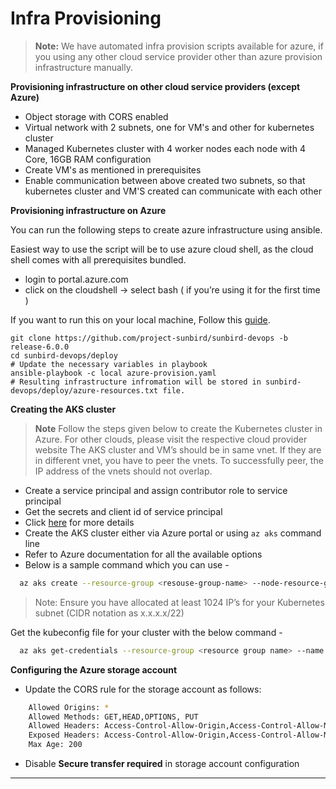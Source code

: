 # Infra Provisioning

> **Note:** We have automated infra provision scripts available for azure, if you using any other cloud service provider other than azure provision infrastructure manually.

**Provisioning infrastructure on other cloud service providers (except Azure)**

* Object storage with CORS enabled
* Virtual network with 2 subnets, one for VM's and other for kubernetes cluster
* Managed Kubernetes cluster with 4 worker nodes each node with 4 Core, 16GB RAM configuration
* Create VM's as mentioned in prerequisites
* Enable communication between above created two subnets, so that kubernetes cluster and VM'S created can communicate with each other

**Provisioning infrastructure on Azure**

You can run the following steps to create azure infrastructure using ansible.

Easiest way to use the script will be to use azure cloud shell, as the cloud shell comes with all prerequisites bundled.

* login to portal.azure.com
* click on the cloudshell -> select bash ( if you’re using it for the first time )

If you want to run this on your local machine, Follow this [guide](https://docs.microsoft.com/en-us/azure/developer/ansible/install-on-linux-vm?tabs=azure-cli#install-ansible-on-the-virtual-machine).

```
git clone https://github.com/project-sunbird/sunbird-devops -b release-6.0.0
cd sunbird-devops/deploy
# Update the necessary variables in playbook
ansible-playbook -c local azure-provision.yaml
# Resulting infrastructure infromation will be stored in sunbird-devops/deploy/azure-resources.txt file.
```

**Creating the AKS cluster**

> **Note** Follow the steps given below to create the Kubernetes cluster in Azure. For other clouds, please visit the respective cloud provider website The AKS cluster and VM’s should be in same vnet. If they are in different vnet, you have to peer the vnets. To successfully peer, the IP address of the vnets should not overlap.

* Create a service principal and assign contributor role to service principal
* Get the secrets and client id of service principal
* Click [here](https://docs.microsoft.com/en-us/cli/azure/create-an-azure-service-principal-azure-cli) for more details
* Create the AKS cluster either via Azure portal or using `az aks` command line
* Refer to Azure documentation for all the available options
* Below is a sample command which you can use -

```bash
  az aks create --resource-group <resouse-group-name> --node-resource-group <k8s-resource-group-name> --name <cluster name>  --node-count 4 --admin-username deployer --kubernetes-version 1.19.9 --service-principal "<service principal id>" --node-vm-size Standard_D4s_v3 --client-secret "<client id>" --network-plugin azure --ssh-key-value @deployer.pub -l <region> --vm-set-type VirtualMachineScaleSets --vnet-subnet-id /subscriptions/<subscription id>/resourceGroups/<resouse-group-name>/providers/Microsoft.Network/virtualNetworks/<vnet-name>/subnets/<subnet name>
```

> Note: Ensure you have allocated at least 1024 IP’s for your Kubernetes subnet (CIDR notation as x.x.x.x/22)

Get the kubeconfig file for your cluster with the below command -

```bash
  az aks get-credentials --resource-group <resource group name> --name <cluster name> --file  k8s.yaml
```

**Configuring the Azure storage account**

* Update the CORS rule for the storage account as follows:

```bash
    Allowed Origins: *
    Allowed Methods: GET,HEAD,OPTIONS, PUT
    Allowed Headers: Access-Control-Allow-Origin,Access-Control-Allow-Method,Origin,x-ms-meta-qq,x-ms-blob-type,x-ms-blob-content-type,Content-Type
    Exposed Headers: Access-Control-Allow-Origin,Access-Control-Allow-Methods
    Max Age: 200

```

* Disable **Secure transfer required** in storage account configuration

***

```
```
